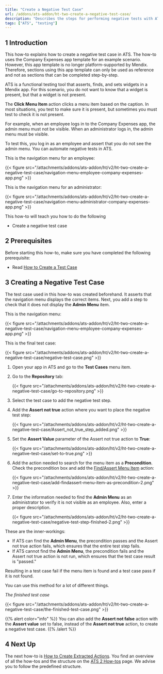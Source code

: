 ```yaml
---
title: "Create a Negative Test Case"
url: /addons/ats-addon/ht-two-create-a-negative-test-case/
description: "Describes the steps for performing negative tests with ATS."
tags: ["ATS", "testing"]
---
```


## 1 Introduction

This how-to explains how to create a negative test case in ATS. The how-to uses the Company Expenses app template for an example scenario. However, this app template is no longer platform-supported by Mendix. Therefore, sections using this app template can only be used as reference and not as sections that can be completed step-by-step.

ATS is a functional testing tool that asserts, finds, and sets widgets in a Mendix app. For this scenario, you do not want to know that a widget is present, but that a widget is not present.

The **Click Menu Item** action clicks a menu item based on the caption. In most situations, you test to make sure it is present, but sometimes you must test to check it is not present.

For example, when an employee logs in to the Company Expenses app, the admin menu must not be visible. When an administrator logs in, the admin menu must be visible. 

To test this, you log in as an employee and assert that you do not see the admin menu. You can automate negative tests in ATS.

This is the navigation menu for an employee:

{{< figure src="/attachments/addons/ats-addon/ht/v2/ht-two-create-a-negative-test-case/navigation-menu-employee-company-expenses-app.png" >}}

This is the navigation menu for an administrator:

{{< figure src="/attachments/addons/ats-addon/ht/v2/ht-two-create-a-negative-test-case/navigation-menu-administrator-company-expenses-app.png" >}}

This how-to will teach you how to do the following

* Create a negative test case

## 2 Prerequisites

Before starting this how-to, make sure you have completed the following prerequisite:

* Read [How to Create a Test Case](/addons/ats-addon/ht-two-create-a-test-case/)

## 3 Creating a Negative Test Case

The test case used in this how-to was created beforehand. It asserts that the navigation menu displays the correct items. Next, you add a step to check that it does not display the **Admin Menu** item.

This is the navigation menu:

{{< figure src="/attachments/addons/ats-addon/ht/v2/ht-two-create-a-negative-test-case/navigation-menu-employee-company-expenses-app.png" >}}

This is the final test case:

{{< figure src="/attachments/addons/ats-addon/ht/v2/ht-two-create-a-negative-test-case/negative-test-case.png" >}}

1. Open your app in ATS and go to the **Test Cases** menu item.
2. Go to the **Repository** tab:

    {{< figure src="/attachments/addons/ats-addon/ht/v2/ht-two-create-a-negative-test-case/go-to-repository.png" >}}

3. Select the test case to add the negative test step.
4. Add the **Assert not true** action where you want to place the negative test step:

    {{< figure src="/attachments/addons/ats-addon/ht/v2/ht-two-create-a-negative-test-case/Assert_not_true_step_added.png" >}}

5. Set the **Assert Value** parameter of the Assert not true action to **True**:

    {{< figure src="/attachments/addons/ats-addon/ht/v2/ht-two-create-a-negative-test-case/set-to-true.png" >}}

6. Add the action needed to search for the menu item as a **Precondition**. Check the precondition box and add the [Find/Assert Menu Item](/addons/ats-addon/rg-one-findassert-menu-item/) action:

    {{< figure src="/attachments/addons/ats-addon/ht/v2/ht-two-create-a-negative-test-case/add-findassert-menu-item-as-precondition-2.png" >}}

7. Enter the information needed to find the **Admin Menu** as an administrator to verify it is not visible as an employee. Also, enter a proper description.

    {{< figure src="/attachments/addons/ats-addon/ht/v2/ht-two-create-a-negative-test-case/negative-test-step-finished-2.png" >}}

These are the inner-workings:

* If ATS can find the **Admin Menu**, the precondition passes and the Assert not true action fails, which ensures that the entire test step fails.
* If ATS cannot find the **Admin Menu**, the precondition fails and the Assert not true action is not run, which ensures that the test case result is "passed."

Resulting in a test case fail if the menu item is found and a test case pass if it is not found. 

You can use this method for a lot of different things. 

*The finished test case*

{{< figure src="/attachments/addons/ats-addon/ht/v2/ht-two-create-a-negative-test-case/the-finished-test-case.png" >}}

{{% alert color="info" %}}
You can also add the **Assert not false** action with the **Assert value** set to false, instead of the **Assert not true** action, to create a negative test case.
{{% /alert %}}

## 4 Next Up

The next how-to is [How to Create Extracted Actions](/addons/ats-addon/ht-two-create-extracted-actions/). You find an overview of all the how-tos and the structure on the [ATS 2 How-tos](/addons/ats-addon/ht-two/) page. We advise you to follow the predefined structure.
